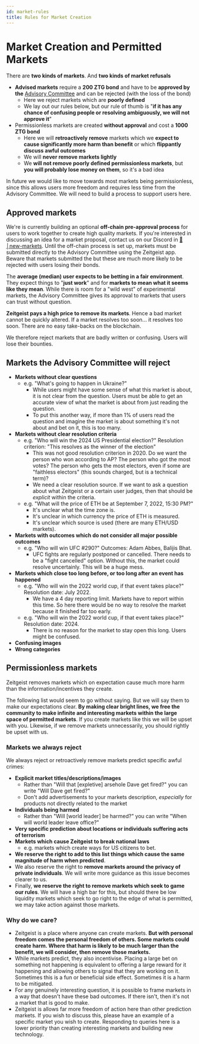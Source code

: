 ```yaml
---
id: market-rules
title: Rules for Market Creation
---
```


# Market Creation and Permitted Markets

There are **two kinds of markets**. And **two kinds of market refusals**

- **Advised markets** require a **200 ZTG bond** and have to be **approved by
  the** [Advisory Committee](governance#advisory-committee) and can be rejected
  (with the loss of the bond)
  - Here we reject markets which are **poorly defined**
  - We lay out our rules below, but our rule of thumb is "**if it has any chance
    of confusing people or resolving ambiguously, we will not approve it**"
- Permissionless markets are created **without approval** and cost a **1000 ZTG
  bond**
  - Here we will **retroactively remove** markets which we **expect to cause
    significantly more harm than benefit** or which **flippantly discuss awful
    outcomes**
  - We will **never remove markets lightly**
  - We **will not remove poorly defined permissionless markets**, but **you will
    probably lose money on them**, so it's a bad idea

In future we would like to move towards most markets being permissionless, since
this allows users more freedom and requires less time from the Advisory
Committee. We will need to build a process to support users here.

## Approved markets

We're is currently building an optional **off-chain pre-approval process** for
users to work together to create high quality markets. If you're interested in
discussing an idea for a market proposal, contact us on our Discord in
[🚀│new-markets]. Until the off-chain process is set up, markets must be
submitted directly to the Advisory Committee using the Zeitgeist app. Beware
that markets submitted the but these are much more likely to be rejected with
users losing their bonds.

The **average (median) user expects to be betting in a fair environment**. They
expect things to "**just work**" and for **markets to mean what it seems like
they mean**. While there is room for a "wild west" of experimental markets, the
Advisory Committee gives its approval to markets that users can trust without
question.

**Zeitgeist pays a high price to remove its markets**. Hence a bad market cannot
be quickly altered. If a market resolves too soon... it resolves too soon. There
are no easy take-backs on the blockchain.

We therefore reject markets that are badly written or confusing. Users will lose
their bounties.

## Markets the Advisory Committee will reject

- **Markets without clear questions**
  - e.g. "What's going to happen in Ukraine?"
    - While users might have some sense of what this market is about, it is not
      clear from the question. Users must be able to get an accurate view of
      what the market is about from just reading the question.
    - To put this another way, if more than 1% of users read the question and
      imagine the market is about something it's not about and bet on it, this
      is too many.
- **Markets without clear resolution criteria**
  - e.g. "Who will win the 2024 US Presidential election?" Resolution criterion:
    "This resolves as the winner of the election"
    - This was not good resolution criterion in 2020. Do we want the person who
      won according to AP? The person who got the most votes? The person who
      gets the most electors, even if some are "faithless electors" (this sounds
      charged, but is a technical term)?
    - We need a clear resolution source. If we want to ask a question about what
      Zeitgeist or a certain user judges, then that should be _explicit_ within
      the criteria.
  - e.g. "What will the price of ETH be at September 7, 2022, 15:30 PM?"
    - It's unclear what the time zone is.
    - It's unclear in which currency the price of ETH is measured.
    - It's unclear which source is used (there are many ETH/USD markets).
- **Markets with outcomes which do not consider all major possible outcomes**
  - e.g. "Who will win UFC #290?" Outcomes: Adam Abbes, Balijis Bhat.
    - UFC fights are regularly postponed or cancelled. There needs to be a
      "fight cancelled" option. Without this, the market could resolve
      uncertainly. This will be a huge mess.
- **Markets which close too long before, or too long after an event has
  happened**
  - e.g. "Who will win the 2022 world cup, if that event takes place?"
    Resolution date: July 2022.
    - We have a 4 day reporting limit. Markets have to report within this time.
      So here there would be no way to resolve the market because it finished
      far too early.
  - e.g. "Who will win the 2022 world cup, if that event takes place?"
    Resolution date: 2024.
    - There is no reason for the market to stay open this long. Users might be
      confused.
- **Confusing images**
- **Wrong categories**

## Permissionless markets

Zeitgeist removes markets which on expectation cause much more harm than the
information/incentives they create.

The following list would seem to go without saying. But we will say them to make
our expectations clear. **By making clear bright lines, we free the community to
make infinite and interesting markets within the large space of permitted
markets**. If you create markets like this we will be upset with you. Likewise,
if we remove markets unnecessarily, you should rightly be upset with us.

### Markets we always reject

We always reject or retroactively remove markets predict specific awful crimes:

- **Explicit market titles/descriptions/images**
  - Rather than "Will that [expletive] arsehole Dave get fired?" you can write
    "Will Dave get fired?"
  - Don't add advertisements to your markets description, _especially_ for
    products not directly related to the market
- **Individuals being harmed**
  - Rather than "Will [world leader] be harmed?" you can write "When will world
    leader leave office?"
- **Very specific prediction about locations or individuals suffering acts of
  terrorism**
- **Markets which cause Zeitgeist to break national laws**
  - e.g. markets which create ways for US citizens to bet.
- **We reserve the right to add to this list things which cause the same
  magnitude of harm when predicted**.
- We also reserve the right to **remove markets around the privacy of private
  individuals**. We will write more guidance as this issue becomes clearer to
  us.
- Finally, **we reserve the right to remove markets which seek to game our
  rules**. We will have a high bar for this, but should there be low liquidity
  markets which seek to go right to the edge of what is permitted, we may take
  action against those markets.

### Why do we care?

- Zeitgeist is a place where anyone can create markets. **But with personal
  freedom comes the personal freedom of others. Some markets could create harm.
  Where that harm is likely to be much larger than the benefit, we will
  consider, then remove those markets.**
- While markets predict, they also incentivise. Placing a large bet on something
  not happening is equivalent to offering a large reward for it happening and
  allowing others to signal that they are working on it. Sometimes this is a fun
  or beneficial side effect. Sometimes it is a harm to be mitigated.
- For any genuinely interesting question, it is possible to frame markets in a
  way that doesn't have these bad outcomes. If there isn't, then it's not a
  market that is good to make.
- Zeitgeist is allows far more freedom of action here than other prediction
  markets. If you wish to discuss this, please have an example of a specific
  market you wish to create. Responding to queries here is a lower priority than
  creating interesting markets and building new technology.

[🚀│new-markets]:
  https://discord.com/channels/737780518313000960/1013755957911760996
